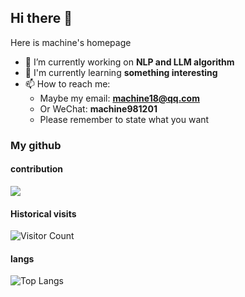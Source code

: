 ## Hi there 👋
Here is machine's homepage
- 🔭 I’m currently working on **NLP and LLM algorithm**
- 🌱 I'm currently learning **something interesting**
- 📫 How to reach me:
  - Maybe my email: **machine18@qq.com**
  - Or WeChat: **machine981201**
  - Please remember to state what you want


### My github

#### contribution
![](https://github-readme-stats.vercel.app/api?username=machine981&show_icons=true&theme=transparent)

#### Historical visits
![Visitor Count](https://profile-counter.glitch.me/machine981/count.svg)

#### langs 
![Top Langs](https://github-readme-stats.vercel.app/api/top-langs/?username=machine981&layout=compact&theme=tokyonight)

